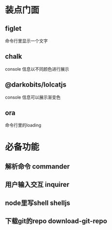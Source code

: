 # 装点门面
## figlet
命令行里显示一个文字
## chalk
console 信息以不同颜色进行展示
## @darkobits/lolcatjs
console 信息可以展示渐变色
## ora
命令行里的loading

# 必备功能
## 解析命令 commander
## 用户输入交互 inquirer
## node里写shell shelljs
## 下载git的repo download-git-repo
